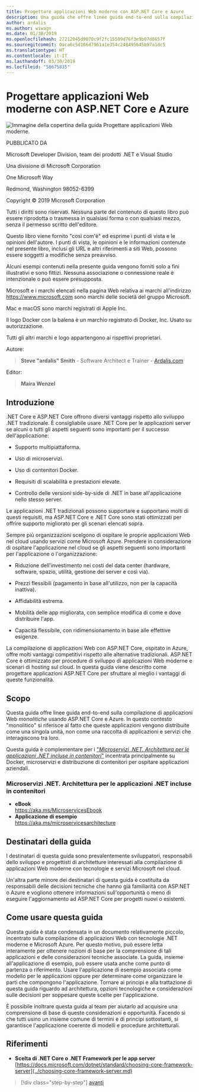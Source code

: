 ```yaml
---
title: Progettare applicazioni Web moderne con ASP.NET Core e Azure
description: Una guida che offre linee guida end-to-end sulla compilazione di applicazioni Web monolitiche usando ASP.NET Core e Azure.
author: ardalis
ms.author: wiwagn
ms.date: 01/30/2019
ms.openlocfilehash: 27212045d9870c9f2fc15509d76f3e9b07d8657f
ms.sourcegitcommit: 0aca6c5d166d7961a1e354c248495645b97a1dc5
ms.translationtype: HT
ms.contentlocale: it-IT
ms.lasthandoff: 03/30/2019
ms.locfileid: "58675835"
---
```

# <a name="architect-modern-web-applications-with-aspnet-core-and-azure"></a>Progettare applicazioni Web moderne con ASP.NET Core e Azure

![Immagine della copertina della guida Progettare applicazioni Web moderne.](./media/index/web-application-guide-cover-image.png)

PUBBLICATO DA

Microsoft Developer Division, team dei prodotti .NET e Visual Studio

Una divisione di Microsoft Corporation

One Microsoft Way

Redmond, Washington 98052-6399

Copyright © 2019 Microsoft Corporation

Tutti i diritti sono riservati. Nessuna parte del contenuto di questo libro può essere riprodotta o trasmessa in qualsiasi forma o con qualsiasi mezzo, senza il permesso scritto dell'editore.

Questo libro viene fornito "così com'è" ed esprime i punti di vista e le opinioni dell'autore. I punti di vista, le opinioni e le informazioni contenute nel presente libro, inclusi gli URL e altri riferimenti a siti Web, possono essere soggetti a modifiche senza preavviso.

Alcuni esempi contenuti nella presente guida vengono forniti solo a fini illustrativi e sono fittizi. Nessuna associazione o connessione reale è intenzionale o può essere presupposta.

Microsoft e i marchi elencati nella pagina Web relativa ai marchi all'indirizzo https://www.microsoft.com sono marchi delle società del gruppo Microsoft.

Mac e macOS sono marchi registrati di Apple Inc.

Il logo Docker con la balena è un marchio registrato di Docker, Inc. Usato su autorizzazione.

Tutti gli altri marchi e logo appartengono ai rispettivi proprietari.

Autore:

> **Steve "ardalis" Smith** - Software Architect e Trainer - [Ardalis.com](https://ardalis.com)

Editor:

> **Maira Wenzel**

## <a name="introduction"></a>Introduzione

.NET Core e ASP.NET Core offrono diversi vantaggi rispetto allo sviluppo .NET tradizionale. È consigliabile usare .NET Core per le applicazioni server se alcuni o tutti gli aspetti seguenti sono importanti per il successo dell'applicazione:

- Supporto multipiattaforma.

- Uso di microservizi.

- Uso di contenitori Docker.

- Requisiti di scalabilità e prestazioni elevate.

- Controllo delle versioni side-by-side di .NET in base all'applicazione nello stesso server.

Le applicazioni .NET tradizionali possono supportare e supportano molti di questi requisiti, ma ASP.NET Core e .NET Core sono stati ottimizzati per offrire supporto migliorato per gli scenari elencati sopra.

Sempre più organizzazioni scelgono di ospitare le proprie applicazioni Web nel cloud usando servizi come Microsoft Azure. Prendere in considerazione di ospitare l'applicazione nel cloud se gli aspetti seguenti sono importanti per l'applicazione o l'organizzazione:

- Riduzione dell'investimento nei costi del data center (hardware, software, spazio, utilità, gestione dei server e così via).

- Prezzi flessibili (pagamento in base all'utilizzo, non per la capacità inattiva).

- Affidabilità estrema.

- Mobilità delle app migliorata, con semplice modifica di come e dove distribuire l'app.

- Capacità flessibile, con ridimensionamento in base alle effettive esigenze.

La compilazione di applicazioni Web con ASP.NET Core, ospitato in Azure, offre molti vantaggi competitivi rispetto alle alternative tradizionali. ASP.NET Core è ottimizzato per procedure di sviluppo di applicazioni Web moderne e scenari di hosting sul cloud. In questa guida viene descritto come progettare applicazioni ASP.NET Core per sfruttare al meglio i vantaggi di queste funzionalità.

## <a name="purpose"></a>Scopo

Questa guida offre linee guida end-to-end sulla compilazione di applicazioni Web *monolitiche* usando ASP.NET Core e Azure. In questo contesto "monolitico" si riferisce al fatto che queste applicazioni vengono distribuite come una singola unità, non come una raccolta di applicazioni e servizi che interagiscono tra loro.

Questa guida è complementare per i ["_Microservizi .NET. Architettura per le applicazioni .NET incluse in contenitori_"](../microservices-architecture/index.md) incentrata principalmente su Docker, microservizi e distribuzione di contenitori per ospitare applicazioni aziendali.

### <a name="net-microservices-architecture-for-containerized-net-applications"></a>Microservizi .NET. Architettura per le applicazioni .NET incluse in contenitori

- **eBook**  
  <https://aka.ms/MicroservicesEbook>
- **Applicazione di esempio**  
  <https://aka.ms/microservicesarchitecture>

## <a name="who-should-use-this-guide"></a>Destinatari della guida

I destinatari di questa guida sono prevalentemente sviluppatori, responsabili dello sviluppo e progettisti di architetture interessati alla compilazione di applicazioni Web moderne con tecnologie e servizi Microsoft nel cloud.

Un'altra parte minore dei destinatari di questa guida è costituita da responsabili delle decisioni tecniche che hanno già familiarità con ASP.NET o Azure e vogliono ottenere informazioni sull'opportunità o meno di eseguire l'aggiornamento ad ASP.NET Core per progetti nuovi o esistenti.

## <a name="how-you-can-use-this-guide"></a>Come usare questa guida

Questa guida è stata condensata in un documento relativamente piccolo, incentrato sulla compilazione di applicazioni Web con tecnologie .NET moderne e Microsoft Azure. Per questo motivo, può essere letta interamente per ottenere nozioni di base per la comprensione di tali applicazioni e delle considerazioni tecniche associate. La guida, insieme all'applicazione di esempio, può essere usata anche come punto di partenza o riferimento. Usare l'applicazione di esempio associata come modello per le applicazioni oppure per determinare come organizzare le parti che compongono l'applicazione. Tornare ai principi e alla trattazione di questa guida riguardo ad architettura, opzioni tecnologiche e considerazioni sulle decisioni per soppesare queste scelte per l'applicazione.

È possibile inoltrare questa guida al team per aiutarlo ad acquisire una comprensione di base di queste considerazioni e opportunità. Facendo sì che tutti usino un insieme comune di termini e di principi sottostanti, si garantisce l'applicazione coerente di modelli e procedure architetturali.

## <a name="references"></a>Riferimenti

- **Scelta di .NET Core o .NET Framework per le app server**  
  [https://docs.microsoft.com/dotnet/standard/choosing-core-framework-server](../choosing-core-framework-server.md)

>[!div class="step-by-step"]
>[avanti](modern-web-applications-characteristics.md)